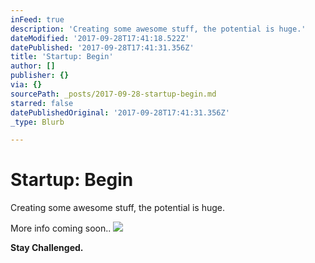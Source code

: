 ```yaml
---
inFeed: true
description: 'Creating some awesome stuff, the potential is huge.'
dateModified: '2017-09-28T17:41:18.522Z'
datePublished: '2017-09-28T17:41:31.356Z'
title: 'Startup: Begin'
author: []
publisher: {}
via: {}
sourcePath: _posts/2017-09-28-startup-begin.md
starred: false
datePublishedOriginal: '2017-09-28T17:41:31.356Z'
_type: Blurb

---
```

# Startup: Begin

Creating some awesome stuff, the potential is huge.

More info coming soon..
![](https://the-grid-user-content.s3-us-west-2.amazonaws.com/21d75afd-c418-4f7c-ba8b-8ce580836975.jpg)

**Stay Challenged.**